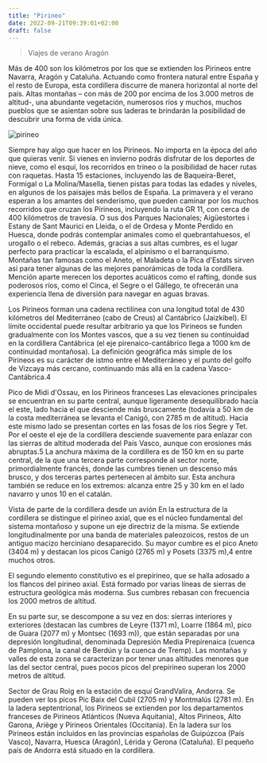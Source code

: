 ```yaml
---
title: "Pirineo"
date: 2022-09-21T09:39:01+02:00
draft: false
---
```


> Viajes de verano
> Aragón

Más de 400 son los kilómetros por los que se extienden los Pirineos entre Navarra, Aragón y Cataluña. Actuando como frontera natural entre España y el resto de Europa, esta cordillera discurre de manera horizontal al norte del país. Altas montañas – con más de 200 por encima de los 3.000 metros de altitud-, una abundante vegetación, numerosos ríos y muchos, muchos pueblos que se asientan sobre sus laderas te brindarán la posibilidad de descubrir una forma de vida única.

![pirineo](https://www.spain.info/.content/images/mapa-comarcas/mapa-pirineos.svg)

Siempre hay algo que hacer en los Pirineos. No importa en la época del año que quieras venir. Si vienes en invierno podrás disfrutar de los deportes de nieve, como el esquí, los recorridos en trineo o la posibilidad de hacer rutas con raquetas. Hasta 15 estaciones, incluyendo las de Baqueira-Beret, Formigal o La Molina/Masella, tienen pistas para todas las edades y niveles, en algunos de los paisajes más bellos de España.
La primavera y el verano esperan a los amantes del senderismo, que pueden caminar por los muchos recorridos que cruzan los Pirineos, incluyendo la ruta GR 11, con cerca de 400 kilómetros de travesía. O sus dos Parques Nacionales; Aigüestortes i Estany de Sant Maurici en Lleida, o el de Ordesa y Monte Perdido en Huesca, donde podrás contemplar animales como el quebrantahuesos, el urogallo o el rebeco.
Además, gracias a sus altas cumbres, es el lugar perfecto para practicar la escalada, el alpinismo o el barranquismo. Montañas tan famosas como el Aneto, el Maladeta o la Pica d'Estats sirven así para tener algunas de las mejores panorámicas de toda la cordillera. Mención aparte merecen los deportes acuáticos como el rafting, donde sus poderosos ríos, como el Cinca, el Segre o el Gállego, te ofrecerán una experiencia llena de diversión para navegar en aguas bravas.

Los Pirineos forman una cadena rectilínea con una longitud total de 430 kilómetros del Mediterráneo (cabo de Creus) al Cantábrico (Jaizkibel). El límite occidental puede resultar arbitrario ya que los Pirineos se funden gradualmente con los Montes vascos, que a su vez tienen su continuidad en la cordillera Cantábrica (el eje pirenaico-cantábrico llega a 1000 km de continuidad montañosa). La definición geográfica más simple de los Pirineos es su carácter de istmo entre el Mediterráneo y el punto del golfo de Vizcaya más cercano, continuando más allá en la cadena Vasco-Cantábrica.4​


Pico de Midi d'Ossau, en los Pirineos franceses
Las elevaciones principales se encuentran en su parte central, aunque ligeramente desequilibrado hacia el este, lado hacia el que desciende más bruscamente (todavía a 50 km de la costa mediterránea se levanta el Canigó, con 2785 m de altitud). Hacia este mismo lado se presentan cortes en las fosas de los ríos Segre y Tet. Por el oeste el eje de la cordillera desciende suavemente para enlazar con las sierras de altitud moderada del País Vasco, aunque con erosiones más abruptas.5​ La anchura máxima de la cordillera es de 150 km en su parte central, de la que una tercera parte corresponde al sector norte, primordialmente francés, donde las cumbres tienen un descenso más brusco, y dos terceras partes pertenecen al ámbito sur. Esta anchura también se reduce en los extremos: alcanza entre 25 y 30 km en el lado navarro y unos 10 en el catalán.


Vista de parte de la cordillera desde un avión
En la estructura de la cordillera se distingue el pirineo axial, que es el núcleo fundamental del sistema montañoso y supone un eje directriz de la misma. Se extiende longitudinalmente por una banda de materiales paleozoicos, restos de un antiguo macizo herciniano desaparecido. Su mayor cumbre es el pico Aneto (3404 m) y destacan los picos Canigó (2765 m) y Posets (3375 m),4​ entre muchos otros.

El segundo elemento constitutivo es el prepirineo, que se halla adosado a los flancos del pirineo axial. Está formado por varias líneas de sierras de estructura geológica más moderna. Sus cumbres rebasan con frecuencia los 2000 metros de altitud.

En su parte sur, se descompone a su vez en dos: sierras interiores y exteriores (destacan las cumbres de Leyre (1371 m), Loarre (1864 m), pico de Guara (2077 m) y Montsec (1693 m)), que están separadas por una depresión longitudinal, denominada Depresión Media Prepirenaica (cuenca de Pamplona, la canal de Berdún y la cuenca de Tremp). Las montañas y valles de esta zona se caracterizan por tener unas altitudes menores que las del sector central, pues pocos picos del prepirineo superan los 2000 metros de altitud.


Sector de Grau Roig en la estación de esquí GrandValira, Andorra. Se pueden ver los picos Pic Baix del Cubil (2705 m) y Montmalús (2781 m).
En la ladera septentrional, los Pirineos se extienden por los departamentos franceses de Pirineos Atlánticos (Nueva Aquitania), Altos Pirineos, Alto Garona, Ariège y Pirineos Orientales (Occitania). En la ladera sur los Pirineos están incluidos en las provincias españolas de Guipúzcoa (País Vasco), Navarra, Huesca (Aragón), Lérida y Gerona (Cataluña). El pequeño país de Andorra está situado en la cordillera.